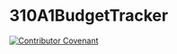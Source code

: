 # 310A1BudgetTracker

[![Contributor Covenant](https://img.shields.io/badge/Contributor%20Covenant-2.1-4baaaa.svg)](CODE_OF_CONDUCT.md)